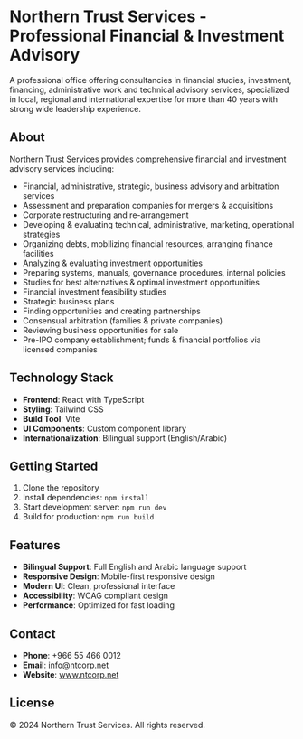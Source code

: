 # Northern Trust Services - Professional Financial & Investment Advisory

A professional office offering consultancies in financial studies, investment, financing, administrative work and technical advisory services, specialized in local, regional and international expertise for more than 40 years with strong wide leadership experience.

## About

Northern Trust Services provides comprehensive financial and investment advisory services including:

- Financial, administrative, strategic, business advisory and arbitration services
- Assessment and preparation companies for mergers & acquisitions
- Corporate restructuring and re-arrangement
- Developing & evaluating technical, administrative, marketing, operational strategies
- Organizing debts, mobilizing financial resources, arranging finance facilities
- Analyzing & evaluating investment opportunities
- Preparing systems, manuals, governance procedures, internal policies
- Studies for best alternatives & optimal investment opportunities
- Financial investment feasibility studies
- Strategic business plans
- Finding opportunities and creating partnerships
- Consensual arbitration (families & private companies)
- Reviewing business opportunities for sale
- Pre-IPO company establishment; funds & financial portfolios via licensed companies

## Technology Stack

- **Frontend**: React with TypeScript
- **Styling**: Tailwind CSS
- **Build Tool**: Vite
- **UI Components**: Custom component library
- **Internationalization**: Bilingual support (English/Arabic)

## Getting Started

1. Clone the repository
2. Install dependencies: `npm install`
3. Start development server: `npm run dev`
4. Build for production: `npm run build`

## Features

- **Bilingual Support**: Full English and Arabic language support
- **Responsive Design**: Mobile-first responsive design
- **Modern UI**: Clean, professional interface
- **Accessibility**: WCAG compliant design
- **Performance**: Optimized for fast loading

## Contact

- **Phone**: +966 55 466 0012
- **Email**: info@ntcorp.net
- **Website**: www.ntcorp.net

## License

© 2024 Northern Trust Services. All rights reserved.
